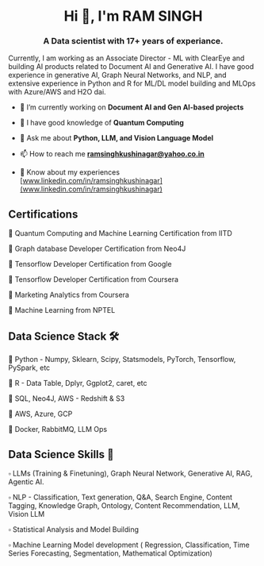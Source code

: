 <h1 align="center">Hi 👋, I'm RAM SINGH</h1>
<h3 align="center">A Data scientist with 17+ years of experiance.</h3>

Currently, I am working as an Associate Director - ML with ClearEye and building AI products related to Document AI and Generative AI. I have good experience in generative AI, Graph Neural Networks, and NLP, and extensive experience in Python and R for ML/DL model building and MLOps with Azure/AWS and H2O dai.

- 🔭 I’m currently working on **Document AI and Gen AI-based projects**

- 🌱 I have good knowledge of **Quantum Computing**

- 💬 Ask me about **Python, LLM, and Vision Language Model**

- 📫 How to reach me **ramsinghkushinagar@yahoo.co.in**

- 📄 Know about my experiences [www.linkedin.com/in/ramsinghkushinagar](www.linkedin.com/in/ramsinghkushinagar)

## Certifications
:small_blue_diamond: Quantum Computing and Machine Learning Certification from IITD

:small_blue_diamond: Graph database Developer Certification from Neo4J

:small_blue_diamond: Tensorflow Developer Certification from Google

:small_blue_diamond: Tensorflow Developer Certification from Coursera

:small_blue_diamond: Marketing Analytics from Coursera

:small_blue_diamond: Machine Learning from NPTEL

## Data Science Stack :hammer_and_wrench:

:radio_button: Python - Numpy, Sklearn, Scipy, Statsmodels, PyTorch, Tensorflow, PySpark, etc

:radio_button: R - Data Table, Dplyr, Ggplot2, caret, etc

:radio_button: SQL, Neo4J, AWS - Redshift & S3

:radio_button: AWS, Azure, GCP

:radio_button: Docker, RabbitMQ, LLM Ops


## Data Science Skills :toolbox:
:white_small_square: LLMs (Training & Finetuning), Graph Neural Network, Generative AI, RAG, Agentic AI.

:white_small_square: NLP - Classification, Text generation, Q&A, Search Engine, Content Tagging, Knowledge Graph, Ontology, Content Recommendation, LLM, Vision LLM

:white_small_square: Statistical Analysis and Model Building

:white_small_square: Machine Learning Model development ( Regression, Classification, Time Series Forecasting, Segmentation, Mathematical Optimization)

